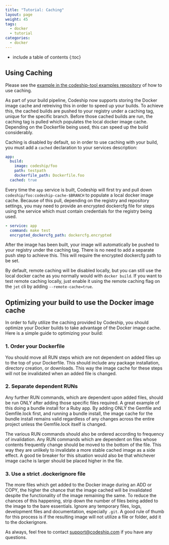 ```yaml
---
title: "Tutorial: Caching"
layout: page
weight: 45
tags:
  - docker
  - tutorial
categories:
  - docker
---
```


* include a table of contents
{:toc}

## Using Caching

Please see the [example in the codeship-tool examples repository](https://github.com/codeship/codeship-tool-examples/tree/master/17.caching) of how to use caching.

As part of your build pipeline, Codeship now supports storing the Docker image cache and retreiving this in order to speed up your builds. To achieve this, the cached builds are pushed to your registry under a caching tag, unique for the specific branch. Before those cached builds are run, the caching tag is pulled which populates the local docker image cache. Depending on the Dockerfile being used, this can speed up the build considerably.

Caching is disabled by default, so in order to use caching with your build, you must add a `cached` declaration to your services description:

```yml
app:
  build:
    image: codeship/foo
    path: testpath
    dockerfile_path: Dockerfile.foo
  cached: true
```

Every time the `app` service is built, Codeship will first try and pull down `codeship/foo:codeship-cache-$BRANCH` to populate a local docker image cache. Because of this pull, depending on the registry and repository settings, you may need to provide an encrypted dockercfg file for steps using the service which must contain credentials for the registry being used.

```yml
- service: app
  command: make test
  encrypted_dockercfg_path: dockercfg.encrypted
```

After the image has been built, your image will automatically be pushed to your registry under the caching tag. There is no need to add a separate push step to achieve this. This will require the encrypted dockercfg path to be set.

By default, remote caching will be disabled locally, but you can still use the local docker cache as you normally would with `docker build`. If you want to test remote caching locally, just enable it using the remote caching flag on the `jet` cli by adding `--remote-cache=true`.

## Optimizing your build to use the Docker image cache

In order to fully utilize the caching provided by Codeship, you should optimize your Docker builds to take advantage of the Docker image cache. Here is a simple guide to optimizing your build:

### 1. Order your Dockerfile

You should move all RUN steps which are not dependent on added files up to the top of your Dockerfile. This should include any package installation, directory creation, or downloads. This way the image cache for these steps will not be invalidated when an added file is changed.

### 2. Separate dependent RUNs

Any further RUN commands, which are dependent upon added files, should be run ONLY after adding those specific files required. A great example of this doing a bundle install for a Ruby app. By adding ONLY the Gemfile and Gemfile.lock first, and running a bundle install, the image cache for the bundle install remains valid regardless of any changes across the entire project unless the Gemfile.lock itself is changed.

The various RUN commands should also be ordered according to frequency of invalidation. Any RUN commands which are dependent on files whose contents frequently change should be moved to the bottom of the file. This way they are unlikely to invalidate a more stable cached image as a side effect. A good tie breaker for this situation would also be that whichever image cache is larger should be placed higher in the file.

### 3. Use a strict .dockerignore file

The more files which get added to the Docker image during an ADD or COPY, the higher the chance that the image cached will be invalidated despite the functionality of the image remaining the same. To reduce the chances of this happening, strip down the number of files being added to the image to the bare essentials. Ignore any temporary files, logs, development files and documentation, especially `.git`. A good rule of thumb for this process is if the resulting image will not utilize a file or folder, add it to the dockerignore.

As always, feel free to contact [support@codeship.com](mailto:support@codeship.com) if you have any questions.
